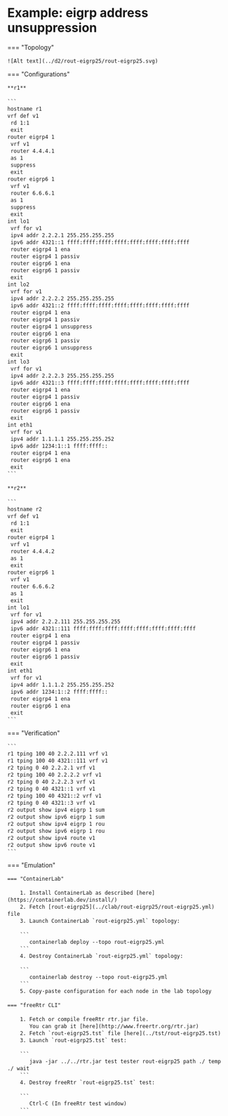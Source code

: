 # Example: eigrp address unsuppression

=== "Topology"

    ![Alt text](../d2/rout-eigrp25/rout-eigrp25.svg)

=== "Configurations"

    **r1**

    ```
    hostname r1
    vrf def v1
     rd 1:1
     exit
    router eigrp4 1
     vrf v1
     router 4.4.4.1
     as 1
     suppress
     exit
    router eigrp6 1
     vrf v1
     router 6.6.6.1
     as 1
     suppress
     exit
    int lo1
     vrf for v1
     ipv4 addr 2.2.2.1 255.255.255.255
     ipv6 addr 4321::1 ffff:ffff:ffff:ffff:ffff:ffff:ffff:ffff
     router eigrp4 1 ena
     router eigrp4 1 passiv
     router eigrp6 1 ena
     router eigrp6 1 passiv
     exit
    int lo2
     vrf for v1
     ipv4 addr 2.2.2.2 255.255.255.255
     ipv6 addr 4321::2 ffff:ffff:ffff:ffff:ffff:ffff:ffff:ffff
     router eigrp4 1 ena
     router eigrp4 1 passiv
     router eigrp4 1 unsuppress
     router eigrp6 1 ena
     router eigrp6 1 passiv
     router eigrp6 1 unsuppress
     exit
    int lo3
     vrf for v1
     ipv4 addr 2.2.2.3 255.255.255.255
     ipv6 addr 4321::3 ffff:ffff:ffff:ffff:ffff:ffff:ffff:ffff
     router eigrp4 1 ena
     router eigrp4 1 passiv
     router eigrp6 1 ena
     router eigrp6 1 passiv
     exit
    int eth1
     vrf for v1
     ipv4 addr 1.1.1.1 255.255.255.252
     ipv6 addr 1234:1::1 ffff:ffff::
     router eigrp4 1 ena
     router eigrp6 1 ena
     exit
    ```

    **r2**

    ```
    hostname r2
    vrf def v1
     rd 1:1
     exit
    router eigrp4 1
     vrf v1
     router 4.4.4.2
     as 1
     exit
    router eigrp6 1
     vrf v1
     router 6.6.6.2
     as 1
     exit
    int lo1
     vrf for v1
     ipv4 addr 2.2.2.111 255.255.255.255
     ipv6 addr 4321::111 ffff:ffff:ffff:ffff:ffff:ffff:ffff:ffff
     router eigrp4 1 ena
     router eigrp4 1 passiv
     router eigrp6 1 ena
     router eigrp6 1 passiv
     exit
    int eth1
     vrf for v1
     ipv4 addr 1.1.1.2 255.255.255.252
     ipv6 addr 1234:1::2 ffff:ffff::
     router eigrp4 1 ena
     router eigrp6 1 ena
     exit
    ```

=== "Verification"

    ```
    r1 tping 100 40 2.2.2.111 vrf v1
    r1 tping 100 40 4321::111 vrf v1
    r2 tping 0 40 2.2.2.1 vrf v1
    r2 tping 100 40 2.2.2.2 vrf v1
    r2 tping 0 40 2.2.2.3 vrf v1
    r2 tping 0 40 4321::1 vrf v1
    r2 tping 100 40 4321::2 vrf v1
    r2 tping 0 40 4321::3 vrf v1
    r2 output show ipv4 eigrp 1 sum
    r2 output show ipv6 eigrp 1 sum
    r2 output show ipv4 eigrp 1 rou
    r2 output show ipv6 eigrp 1 rou
    r2 output show ipv4 route v1
    r2 output show ipv6 route v1
    ```

=== "Emulation"

    === "ContainerLab"

        1. Install ContainerLab as described [here](https://containerlab.dev/install/)  
        2. Fetch [rout-eigrp25](../clab/rout-eigrp25/rout-eigrp25.yml) file  
        3. Launch ContainerLab `rout-eigrp25.yml` topology:  

        ```
           containerlab deploy --topo rout-eigrp25.yml  
        ```
        4. Destroy ContainerLab `rout-eigrp25.yml` topology:  

        ```
           containerlab destroy --topo rout-eigrp25.yml  
        ```
        5. Copy-paste configuration for each node in the lab topology

    === "freeRtr CLI"

        1. Fetch or compile freeRtr rtr.jar file.  
           You can grab it [here](http://www.freertr.org/rtr.jar)  
        2. Fetch `rout-eigrp25.tst` file [here](../tst/rout-eigrp25.tst)  
        3. Launch `rout-eigrp25.tst` test:  

        ```
           java -jar ../../rtr.jar test tester rout-eigrp25 path ./ temp ./ wait
        ```
        4. Destroy freeRtr `rout-eigrp25.tst` test:  

        ```
           Ctrl-C (In freeRtr test window)
        ```

